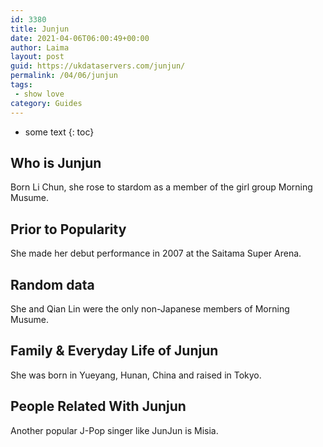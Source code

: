 ```yaml
---
id: 3380
title: Junjun
date: 2021-04-06T06:00:49+00:00
author: Laima
layout: post
guid: https://ukdataservers.com/junjun/
permalink: /04/06/junjun
tags:
 - show love
category: Guides
---
```


* some text
{: toc}


## Who is Junjun
                  
                  
                  
Born Li Chun, she rose to stardom as a member of the girl group Morning Musume.
                  
              
            
              
            
                
                
                
## Prior to Popularity
                  
                  
                  
She made her debut performance in 2007 at the Saitama Super Arena.
                  
              
            
              
            
                
                
                
## Random data
                  
                  
                  
She and Qian Lin were the only non-Japanese members of Morning Musume.
                  
              
            
              
            
                
                
                
## Family & Everyday Life of Junjun
                  
                  
                  
She was born in Yueyang, Hunan, China and raised in Tokyo.
                  
              
            
              
            
                
                
                
## People Related With Junjun
                  
                  
                  
Another popular J-Pop singer like JunJun is Misia.
                  
              
            
              
            
                
              
            
              
              
            
            
              
            
          
          
          